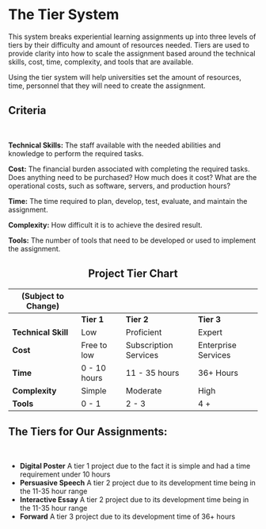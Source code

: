 # The Tier System

This system breaks experiential learning assignments up into three levels of tiers by their difficulty and amount of resources needed. Tiers are used to provide clarity into how to scale the assignment based around the technical skills, cost, time, complexity, and tools that are available.

Using the tier system will help universities set the amount of resources, time, personnel that they will need to create the assignment.

## Criteria

<br>

**Technical Skills:**
The staff available with the needed abilities and knowledge to perform the required tasks.

**Cost:**
The financial burden associated with completing the required tasks. Does anything need to be purchased? How much does it cost? What are the operational costs, such as software, servers, and production hours?

**Time:**
The time required to plan, develop, test, evaluate, and maintain the assignment.

**Complexity:**
How difficult it is to achieve the desired result.

**Tools:**
The number of tools that need to be developed or used to implement the assignment.


## <center>Project Tier Chart
**(Subject to Change)**  |  |  |  |
| --- | --- | --- | --- |
|  | **Tier 1** | **Tier 2** | **Tier 3** |
| **Technical Skill** | Low | Proficient | Expert |
| **Cost** | Free to low | Subscription Services | Enterprise Services | 
| **Time** | 0 - 10 hours | 11 - 35 hours | 36+ Hours | 
| **Complexity** | Simple | Moderate | High | 
| **Tools** | 0 - 1 | 2 - 3 | 4 + |


## The Tiers for Our Assignments:

<br>

* **Digital Poster** A tier 1 project due to the fact it is simple and had a time requirement under 10 hours
* **Persuasive Speech** A tier 2 project due to its development time being in the 11-35 hour range
* **Interactive Essay** A tier 2 project due to its development time being in the 11-35 hour range
* **Forward** A tier 3 project due to its development time of 36+ hours
